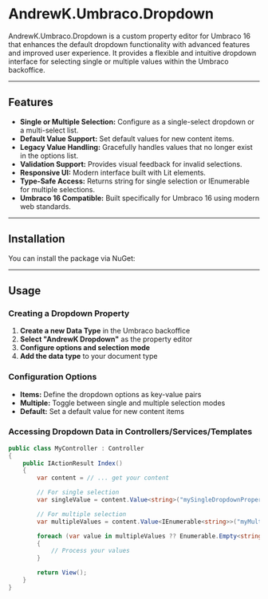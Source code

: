 # AndrewK.Umbraco.Dropdown

AndrewK.Umbraco.Dropdown is a custom property editor for Umbraco 16 that enhances the default dropdown functionality with advanced features and improved user experience. It provides a flexible and intuitive dropdown interface for selecting single or multiple values within the Umbraco backoffice.

---

## Features

- **Single or Multiple Selection:** Configure as a single-select dropdown or a multi-select list.
- **Default Value Support:** Set default values for new content items.
- **Legacy Value Handling:** Gracefully handles values that no longer exist in the options list.
- **Validation Support:** Provides visual feedback for invalid selections.
- **Responsive UI:** Modern interface built with Lit elements.
- **Type-Safe Access:** Returns string for single selection or IEnumerable<string> for multiple selections.
- **Umbraco 16 Compatible:** Built specifically for Umbraco 16 using modern web standards.

---

## Installation

You can install the package via NuGet:

---

## Usage

### Creating a Dropdown Property

1. **Create a new Data Type** in the Umbraco backoffice
2. **Select "AndrewK Dropdown"** as the property editor
3. **Configure options and selection mode**
4. **Add the data type** to your document type

### Configuration Options

- **Items:** Define the dropdown options as key-value pairs
- **Multiple:** Toggle between single and multiple selection modes
- **Default:** Set a default value for new content items

### Accessing Dropdown Data in Controllers/Services/Templates

```csharp
public class MyController : Controller
{
    public IActionResult Index()
    {
        var content = // ... get your content

        // For single selection
        var singleValue = content.Value<string>("mySingleDropdownProperty");

        // For multiple selection
        var multipleValues = content.Value<IEnumerable<string>>("myMultiDropdownProperty");

        foreach (var value in multipleValues ?? Enumerable.Empty<string>())
        {
            // Process your values
        }

        return View();
    }
}
```
